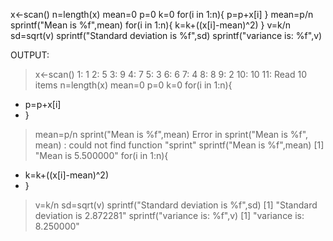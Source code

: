 x<-scan()
n=length(x)
mean=0
p=0
k=0
for(i in 1:n){
  p=p+x[i]
}
mean=p/n
sprintf("Mean is %f",mean)
for(i in 1:n){
  k=k+((x[i]-mean)^2)
}
  v=k/n
  sd=sqrt(v)
  sprintf("Standard deviation is %f",sd)
  sprintf("variance is: %f",v)
  
  
  
  OUTPUT:
  > x<-scan()
1: 1
2: 5
3: 9
4: 7
5: 3
6: 6
7: 4
8: 8
9: 2
10: 10
11: 
Read 10 items
> n=length(x)
> mean=0
> p=0
> k=0
> for(i in 1:n){
+   p=p+x[i]
+ }
> mean=p/n
> sprint("Mean is %f",mean)
Error in sprint("Mean is %f", mean) : could not find function "sprint"
> sprintf("Mean is %f",mean)
[1] "Mean is 5.500000"
> for(i in 1:n){
+   k=k+((x[i]-mean)^2)
+ }
>   v=k/n
>   sd=sqrt(v)
>   sprintf("Standard deviation is %f",sd)
[1] "Standard deviation is 2.872281"
>   sprintf("variance is: %f",v)
[1] "variance is: 8.250000"
> 
